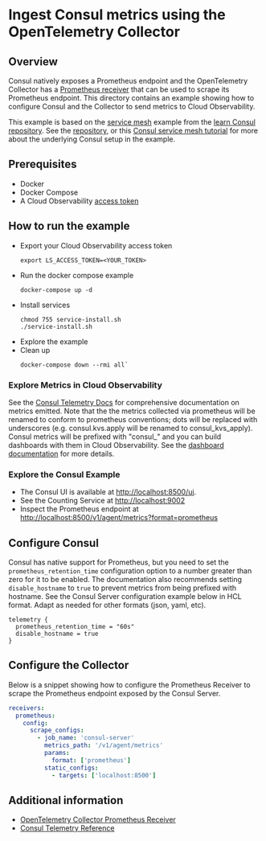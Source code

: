 # Ingest Consul metrics using the OpenTelemetry Collector

## Overview

 Consul natively exposes a Prometheus endpoint and the OpenTelemetry Collector has a [Prometheus receiver][otel-prom-receiver] that can be used to scrape its Prometheus endpoint. This directory contains an example showing how to configure Consul and the Collector to send metrics to Cloud Observability.

 This example is based on the [service mesh][consul-service-mesh-example-repo] example from the [learn Consul repository][learn-consul-repo]. See the [repository][consul-service-mesh-example-repo], or this [Consul service mesh tutorial][consul-service-mesh-example-docs] for more about the underlying Consul setup in the example.

## Prerequisites

* Docker
* Docker Compose
* A Cloud Observability [access token][ls-docs-access-token]

## How to run the example

* Export your Cloud Observability access token
  ```
  export LS_ACCESS_TOKEN=<YOUR_TOKEN>
  ```
* Run the docker compose example
  ```
  docker-compose up -d
  ```
* Install services
  ```
  chmod 755 service-install.sh
  ./service-install.sh
  ```
* Explore the example
* Clean up
  ```
  docker-compose down --rmi all`
  ```

### Explore Metrics in Cloud Observability

See the [Consul Telemetry Docs][consul-docs-telemetry] for comprehensive documentation on metrics emitted. Note that the the metrics collected via prometheus will be renamed to conform to prometheus conventions; dots will be replaced with underscores (e.g. consul.kvs.apply will be renamed to consul_kvs_apply). Consul metrics will be prefixed with "consul_" and you can build dashboards with them in Cloud Observability. See the [dashboard documentation][ls-docs-dashboards] for more details.

### Explore the Consul Example

* The Consul UI is available at [http://localhost:8500/ui](http://localhost:8500/ui/).
* See the Counting Service at [http://localhost:9002](http://localhost:9002)
* Inspect the Prometheus endpoint at [http://localhost:8500/v1/agent/metrics?format=prometheus](http://localhost:8500/v1/agent/metrics?format=prometheus)


## Configure Consul

Consul has native support for Prometheus, but you need to set the `prometheus_retention_time` configuration option to a number greater than zero for it to be enabled. The documentation also recommends setting `disable_hostname` to `true` to prevent metrics from being prefixed with hostname. See the Consul Server configuration example below in HCL format. Adapt as needed for other formats (json, yaml, etc).

```hcl
telemetry {
  prometheus_retention_time = "60s"
  disable_hostname = true
}
```

## Configure the Collector

Below is a snippet showing how to configure the Prometheus Receiver to scrape the Prometheus endpoint exposed by the Consul Server.

```yaml
receivers:
  prometheus:
    config:
      scrape_configs:
        - job_name: 'consul-server'
          metrics_path: '/v1/agent/metrics'
          params:
            format: ['prometheus']
          static_configs:
            - targets: ['localhost:8500']
```



## Additional information

- [OpenTelemetry Collector Prometheus Receiver][otel-prom-receiver]
- [Consul Telemetry Reference][consul-docs-telemetry]

[ls-docs-access-token]: https://docs.lightstep.com/docs/create-and-manage-access-tokens
[ls-docs-dashboards]: https://docs.lightstep.com/docs/create-and-manage-dashboards
[otel-prom-receiver]: https://github.com/open-telemetry/opentelemetry-collector-contrib/tree/main/receiver/prometheusreceiver
[consul-docs-telemetry]: https://www.consul.io/docs/agent/telemetry#key-metrics
[consul-service-mesh-example-docs]: https://learn.hashicorp.com/tutorials/consul/service-mesh-with-envoy-proxy
[consul-service-mesh-example-repo]: https://github.com/hashicorp/learn-consul-docker/tree/main/datacenter-deploy-service-mesh/config-entries
[learn-consul-repo]: https://github.com/hashicorp/learn-consul-docker
